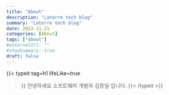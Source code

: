 ```yaml
---
title: "About"
description: "Laterre tech blog"
summary: "Laterre tech blog"
date: 2023-11-21
categories: [About]
tags: ["about"]
#externalUrl: ""
#showSummary: true
draft: false
---  
```


{{< typeit 
  tag=h1
  lifeLike=true
>}}
안녕하세요 소프트웨어 개발자 김창일 입니다.
{{< /typeit >}}